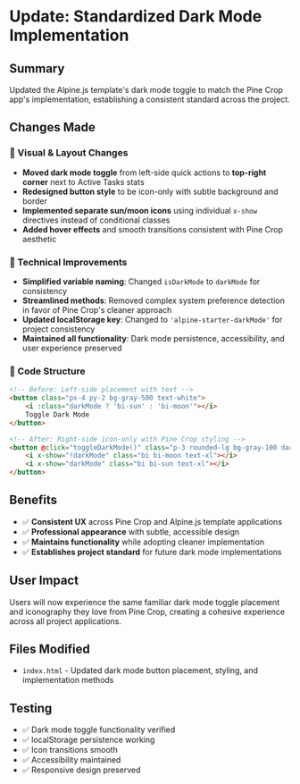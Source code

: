 # Update: Standardized Dark Mode Implementation

## Summary
Updated the Alpine.js template's dark mode toggle to match the Pine Crop app's implementation, establishing a consistent standard across the project.

## Changes Made

### 🎨 Visual & Layout Changes
- **Moved dark mode toggle** from left-side quick actions to **top-right corner** next to Active Tasks stats
- **Redesigned button style** to be icon-only with subtle background and border
- **Implemented separate sun/moon icons** using individual `x-show` directives instead of conditional classes
- **Added hover effects** and smooth transitions consistent with Pine Crop aesthetic

### 🔧 Technical Improvements
- **Simplified variable naming**: Changed `isDarkMode` to `darkMode` for consistency
- **Streamlined methods**: Removed complex system preference detection in favor of Pine Crop's cleaner approach
- **Updated localStorage key**: Changed to `'alpine-starter-darkMode'` for project consistency
- **Maintained all functionality**: Dark mode persistence, accessibility, and user experience preserved

### 📝 Code Structure
```html
<!-- Before: Left-side placement with text -->
<button class="px-4 py-2 bg-gray-500 text-white">
    <i :class="darkMode ? 'bi-sun' : 'bi-moon'"></i>
    Toggle Dark Mode
</button>

<!-- After: Right-side icon-only with Pine Crop styling -->
<button @click="toggleDarkMode()" class="p-3 rounded-lg bg-gray-100 dark:bg-gray-700">
    <i x-show="!darkMode" class="bi bi-moon text-xl"></i>
    <i x-show="darkMode" class="bi bi-sun text-xl"></i>
</button>
```

## Benefits
- ✅ **Consistent UX** across Pine Crop and Alpine.js template applications
- ✅ **Professional appearance** with subtle, accessible design
- ✅ **Maintains functionality** while adopting cleaner implementation
- ✅ **Establishes project standard** for future dark mode implementations

## User Impact
Users will now experience the same familiar dark mode toggle placement and iconography they love from Pine Crop, creating a cohesive experience across all project applications.

## Files Modified
- `index.html` - Updated dark mode button placement, styling, and implementation methods

## Testing
- ✅ Dark mode toggle functionality verified
- ✅ localStorage persistence working
- ✅ Icon transitions smooth
- ✅ Accessibility maintained
- ✅ Responsive design preserved